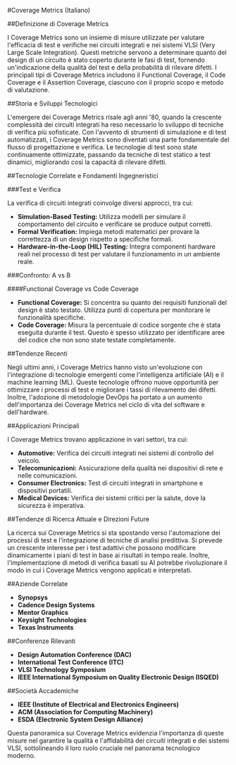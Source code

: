 #Coverage Metrics (Italiano)

##Definizione di Coverage Metrics

I Coverage Metrics sono un insieme di misure utilizzate per valutare l'efficacia di test e verifiche nei circuiti integrati e nei sistemi VLSI (Very Large Scale Integration). Questi metriche servono a determinare quanto del design di un circuito è stato coperto durante le fasi di test, fornendo un'indicazione della qualità del test e della probabilità di rilevare difetti. I principali tipi di Coverage Metrics includono il Functional Coverage, il Code Coverage e il Assertion Coverage, ciascuno con il proprio scopo e metodo di valutazione.

##Storia e Sviluppi Tecnologici

L'emergere dei Coverage Metrics risale agli anni '80, quando la crescente complessità dei circuiti integrati ha reso necessario lo sviluppo di tecniche di verifica più sofisticate. Con l'avvento di strumenti di simulazione e di test automatizzati, i Coverage Metrics sono diventati una parte fondamentale del flusso di progettazione e verifica. Le tecnologie di test sono state continuamente ottimizzate, passando da tecniche di test statico a test dinamici, migliorando così la capacità di rilevare difetti.

##Tecnologie Correlate e Fondamenti Ingegneristici

###Test e Verifica

La verifica di circuiti integrati coinvolge diversi approcci, tra cui:

- **Simulation-Based Testing:** Utilizza modelli per simulare il comportamento del circuito e verificare se produce output corretti.
- **Formal Verification:** Impiega metodi matematici per provare la correttezza di un design rispetto a specifiche formali.
- **Hardware-in-the-Loop (HIL) Testing:** Integra componenti hardware reali nel processo di test per valutare il funzionamento in un ambiente reale.

###Confronto: A vs B

####Functional Coverage vs Code Coverage

- **Functional Coverage:** Si concentra su quanto dei requisiti funzionali del design è stato testato. Utilizza punti di copertura per monitorare le funzionalità specifiche.
- **Code Coverage:** Misura la percentuale di codice sorgente che è stata eseguita durante il test. Questo è spesso utilizzato per identificare aree del codice che non sono state testate completamente.

##Tendenze Recenti

Negli ultimi anni, i Coverage Metrics hanno visto un'evoluzione con l'integrazione di tecnologie emergenti come l'intelligenza artificiale (AI) e il machine learning (ML). Queste tecnologie offrono nuove opportunità per ottimizzare i processi di test e migliorare i tassi di rilevamento dei difetti. Inoltre, l'adozione di metodologie DevOps ha portato a un aumento dell'importanza dei Coverage Metrics nel ciclo di vita del software e dell'hardware.

##Applicazioni Principali

I Coverage Metrics trovano applicazione in vari settori, tra cui:

- **Automotive:** Verifica dei circuiti integrati nei sistemi di controllo del veicolo.
- **Telecomunicazioni:** Assicurazione della qualità nei dispositivi di rete e nelle comunicazioni.
- **Consumer Electronics:** Test di circuiti integrati in smartphone e dispositivi portatili.
- **Medical Devices:** Verifica dei sistemi critici per la salute, dove la sicurezza è imperativa.

##Tendenze di Ricerca Attuale e Direzioni Future

La ricerca sui Coverage Metrics si sta spostando verso l'automazione dei processi di test e l'integrazione di tecniche di analisi predittiva. Si prevede un crescente interesse per i test adattivi che possono modificare dinamicamente i piani di test in base ai risultati in tempo reale. Inoltre, l'implementazione di metodi di verifica basati su AI potrebbe rivoluzionare il modo in cui i Coverage Metrics vengono applicati e interpretati.

##Aziende Correlate

- **Synopsys**
- **Cadence Design Systems**
- **Mentor Graphics**
- **Keysight Technologies**
- **Texas Instruments**

##Conferenze Rilevanti

- **Design Automation Conference (DAC)**
- **International Test Conference (ITC)**
- **VLSI Technology Symposium**
- **IEEE International Symposium on Quality Electronic Design (ISQED)**

##Società Accademiche

- **IEEE (Institute of Electrical and Electronics Engineers)**
- **ACM (Association for Computing Machinery)**
- **ESDA (Electronic System Design Alliance)**

Questa panoramica sui Coverage Metrics evidenzia l'importanza di queste misure nel garantire la qualità e l'affidabilità dei circuiti integrati e dei sistemi VLSI, sottolineando il loro ruolo cruciale nel panorama tecnologico moderno.